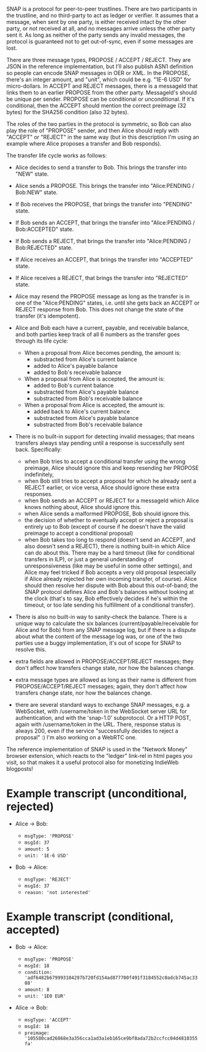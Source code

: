 SNAP is a protocol for peer-to-peer trustlines. There are two participants in the trustline, and no third-party to act as ledger or verifier. It assumes that a message, when sent by one party, is either received intact by the other party, or not received at all, and no messages arrive unless the other party sent it. As long as neither of the party sends any invalid messages, the protocol is guaranteed not to get out-of-sync, even if some messages are lost.
 
There are three message types, PROPOSE / ACCEPT / REJECT. They are JSON in the reference implementation, but I'll also publish ASN1 definition so people can encode SNAP messages in OER or XML. In the PROPOSE, there's an integer amount, and  "unit", which could be e.g. "1E-6 USD" for micro-dollars. In ACCEPT and REJECT messages, there is a messageId that links them to an earlier PROPOSE from the other party. MessageId's should be unique per sender.
PROPOSE can be conditional or unconditional. If it's conditional, then the ACCEPT should mention the correct preimage (32 bytes) for the SHA256 condition (also 32 bytes).
 
The roles of the two parties in the protocol is symmetric, so Bob can also play the role of "PROPOSE"  sender, and then Alice should reply with "ACCEPT" or "REJECT" in the same way (but in this description I'm using an example where Alice proposes a transfer and Bob responds). 
 
The transfer life cycle works as follows:
* Alice decides to send a transfer to Bob. This brings the transfer into "NEW" state.
* Alice sends a PROPOSE. This brings the transfer into "Alice:PENDING / Bob:NEW" state.
* If Bob receives the PROPOSE, that brings the transfer into "PENDING" state.
* If Bob sends an ACCEPT, that brings the transfer into "Alice:PENDING / Bob:ACCEPTED" state.
* If Bob sends a REJECT, that brings the transfer into "Alice:PENDING / Bob:REJECTED" state.
* If Alice receives an ACCEPT, that brings the transfer into "ACCEPTED" state.
* If Alice receives a REJECT, that brings the transfer into "REJECTED" state.
* Alice may resend the PROPOSE message as long as the transfer is in one of the "Alice:PENDING" states, i.e. until she gets back an ACCEPT or REJECT response from Bob. This does not change the state of the transfer (it's  idempotent).
* Alice and Bob each have a current, payable, and receivable balance, and both parties keep track of all 6 numbers as the transfer goes through its life cycle:
  * When a proposal from Alice becomes pending, the amount is:
    * substracted from Alice's current balance
    * added to Alice's payable balance
    * added to Bob's receivable balance
  * When a proposal from Alice is accepted, the amount is:
    * added to Bob's current balance
    * substracted from Alice's payable balance
    * substracted from Bob's receivable balance
  * When a proposal from Alice is accepted, the amount is:
    * added back to Alice's current balance
    * substracted from Alice's payable balance
    * substracted from Bob's receivable balance
 
* There is no built-in support for detecting invalid messages; that means transfers always stay pending until a response is successfully sent back. Specifically:
  * when Bob tries to accept a conditional transfer using the wrong preimage, Alice should ignore this and keep resending her PROPOSE indefinitely,
  * when Bob still tries to accept a proposal for which he already sent a REJECT earlier, or vice versa, Alice should ignore these extra responses.
  * when Bob sends an ACCEPT or REJECT for a messageId which Alice knows nothing about, Alice should ignore this.
  * when Alice sends a malformed PROPOSE, Bob should ignore this.
  * the decision of whether to eventually accept or reject a proposal is entirely up to Bob (except of course if he doesn't have the valid preimage to accept a conditional proposal)
  * when Bob takes too long to respond (doesn't send an ACCEPT, and also doesn't send a REJECT), there is nothing built-in which Alice can do about this. There may be a hard timeout (like for conditional transfers in ILP), or just a general understanding of unresponsiveness (like may be useful in some other settings), and Alice may feel tricked if Bob accepts a very old proposal (especially if Alice already rejected her own incoming transfer, of course). Alice should then resolve her dispute with Bob about this out-of-band; the SNAP protocol defines Alice and Bob's balances without looking at the clock (that's to say, Bob effectively decides if he's within the timeout, or too late sending his fulfillment of a conditional transfer).
* There is also no built-in way to sanity-check the balance. There is a unique way to calculate the six balances (current/payable/receivable for Alice and for Bob) from any SNAP message log, but if there is a dispute about what the content of the message log was, or one of the two parties use a buggy implementation, it's out of scope for SNAP to resolve this.
* extra fields are allowed in PROPOSE/ACCEPT/REJECT messages; they don't affect how transfers change state, nor how the balances change.
* extra message types are allowed as long as their name is different from PROPOSE/ACCEPT/REJECT messages; again, they don't affect how transfers change state, nor how the balances change.
* there are several standard ways to exchange SNAP messages, e.g. a WebSocket, with /username/token in the WebSocket server URL for authentication, and with the 'snap-1.0' subprotocol. Or a HTTP POST, again with /username/token in the URL. There, response status is always 200, even if the service "successfully decides to reject a proposal" :) I'm also working on a WebRTC one.

The reference implementation of SNAP is used in the "Network Money" browser extension, which reacts to the "ledger" link-rel in html pages you visit, so that makes it a useful protocol also for monetizing IndieWeb blogposts!

# Example transcript (unconditional, rejected)
* Alice -> Bob:
  * `msgType: 'PROPOSE'`
  * `msgId: 37`
  * `amount: 5`
  * `unit: '1E-6 USD'`

* Bob -> Alice:
  * `msgType: 'REJECT'`
  * `msgId: 37`
  * `reason: 'not interested'`

# Example transcript (conditional, accepted)

* Bob -> Alice:
  * `msgType: 'PROPOSE'`
  * `msgId: 18`
  * `condition: 'adf6482b679993104297b720fd154ad877700f491f3184552c0adcb745ac3308'`
  * `amount: 8`
  * `unit: '1E0 EUR'`

* Alice -> Bob:
  * `msgType: 'ACCEPT'`
  * `msgId: 18`
  * `preimage: '105580cad26868e3a356cca1ad3a1eb165ce9bf8ada72b2ccfcc04d4810355fa'`
